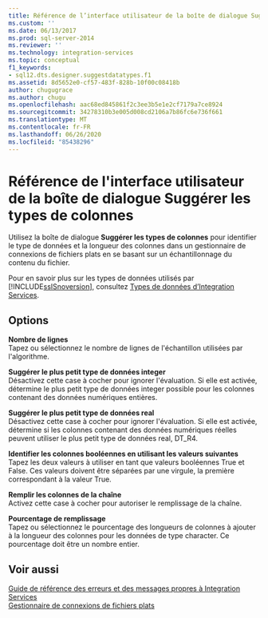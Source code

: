```yaml
---
title: Référence de l’interface utilisateur de la boîte de dialogue Suggérer les types de colonnes | Microsoft Docs
ms.custom: ''
ms.date: 06/13/2017
ms.prod: sql-server-2014
ms.reviewer: ''
ms.technology: integration-services
ms.topic: conceptual
f1_keywords:
- sql12.dts.designer.suggestdatatypes.f1
ms.assetid: 8d5652e0-cf57-483f-828b-10f00c08418b
author: chugugrace
ms.author: chugu
ms.openlocfilehash: aac68ed845861f2c3ee3b5e1e2cf7179a7ce8924
ms.sourcegitcommit: 34278310b3e005d008cd2106a7b86fc6e736f661
ms.translationtype: MT
ms.contentlocale: fr-FR
ms.lasthandoff: 06/26/2020
ms.locfileid: "85438296"
---
```

# <a name="suggest-column-types-dialog-box-ui-reference"></a>Référence de l'interface utilisateur de la boîte de dialogue Suggérer les types de colonnes
  Utilisez la boîte de dialogue **Suggérer les types de colonnes** pour identifier le type de données et la longueur des colonnes dans un gestionnaire de connexions de fichiers plats en se basant sur un échantillonnage du contenu du fichier.  
  
 Pour en savoir plus sur les types de données utilisés par [!INCLUDE[ssISnoversion](../../includes/ssisnoversion-md.md)], consultez [Types de données d’Integration Services](../data-flow/integration-services-data-types.md).  
  
## <a name="options"></a>Options  
 **Nombre de lignes**  
 Tapez ou sélectionnez le nombre de lignes de l'échantillon utilisées par l'algorithme.  
  
 **Suggérer le plus petit type de données integer**  
 Désactivez cette case à cocher pour ignorer l'évaluation. Si elle est activée, détermine le plus petit type de données integer possible pour les colonnes contenant des données numériques entières.  
  
 **Suggérer le plus petit type de données real**  
 Désactivez cette case à cocher pour ignorer l'évaluation. Si elle est activée, détermine si les colonnes contenant des données numériques réelles peuvent utiliser le plus petit type de données real, DT_R4.  
  
 **Identifier les colonnes booléennes en utilisant les valeurs suivantes**  
 Tapez les deux valeurs à utiliser en tant que valeurs booléennes True et False. Ces valeurs doivent être séparées par une virgule, la première correspondant à la valeur True.  
  
 **Remplir les colonnes de la chaîne**  
 Activez cette case à cocher pour autoriser le remplissage de la chaîne.  
  
 **Pourcentage de remplissage**  
 Tapez ou sélectionnez le pourcentage des longueurs de colonnes à ajouter à la longueur des colonnes pour les données de type character. Ce pourcentage doit être un nombre entier.  
  
## <a name="see-also"></a>Voir aussi  
 [Guide de référence des erreurs et des messages propres à Integration Services](../integration-services-error-and-message-reference.md)   
 [Gestionnaire de connexions de fichiers plats](file-connection-manager.md)  
  
  
